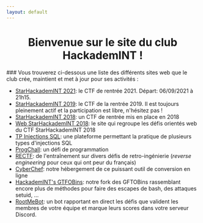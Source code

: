 ```yaml
---
layout: default
---
```


<h1 align="center"><b>Bienvenue sur le site du club<br/>HackademINT !</b></h1>
### Vous trouverez ci-dessous une liste des différents sites web que le club crée, maintient et met à jour pour ses activités :

* [StarHackademINT 2021](https://star2021.hackademint.org/): le CTF de rentrée 2021. Départ: 06/09/2021 à 21h15.
* [StarHackademINT 2019](https://star2019.hackademint.org/): le CTF de la rentrée 2019. Il est toujours pleinement actif et la participation est libre, n'hésitez pas !
* [StarHackademINT 2018](https://star2018.hackademint.org/): un CTF de rentrée mis en place en 2018
* [Web StarHackademINT 2018](https://webstar2018.hackademint.org/): le site qui regroupe les défis orientés web du CTF StarHackademINT 2018
* [TP Injections SQL](https://ctf-sql.hackademint.org/): une plateforme permettant la pratique de plusieurs types d'injections SQL
* [ProgChall](https://prog.hackademint.org/): un défi de programmation
* [RECTF](https://reverse.hackademint.org/): de l'entraînement sur divers défis de retro-ingénierie (*reverse engineering* pour ceux qui ont peur du français)
* [CyberChef](https://cyberchef.hackademint.org/): notre hébergement de ce puissant outil de conversion en ligne
* [HackademINT's GTFOBins](https://gtfo.hackademint.org/): notre fork des GFTOBins rassemblant encore plus de méthodes pour faire des escapes de bash, des attaques setuid, ...
* [RootMeBot](https://github.com/zteeed/RootMeBot): un bot rapportant en direct les défis que valident les membres de votre équipe et marque leurs scores dans votre serveur Discord.
